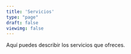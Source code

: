 ```yaml
---
title: 'Servicios'
type: "page"
draft: false
viewimg: false
---
```

Aquí puedes describir los servicios que ofreces.

